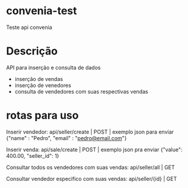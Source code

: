 # convenia-test
Teste api convenia

# Descrição
API para inserção e consulta de dados
- inserção de vendas
- inserção de venedores
- consulta de vendedores com suas respectivas vendas

# rotas para uso
Inserir vendedor: api/seller/create | POST | exemplo json para enviar {"name" : "Pedro", "email" : "pedro@email.com"}

Inserir venda: api/sale/create | POST | exemplo json pra enviar {"value": 400.00, "seller_id": 1}

Consultar todos os vendedores com suas vendas: api/seller/all | GET

Consultar vendedor especifico com suas vendas: api/seller/{id} | GET

